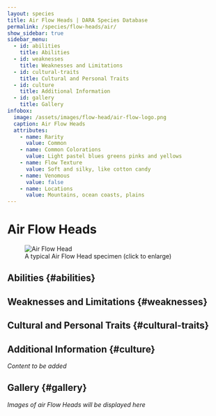 ```yaml
---
layout: species
title: Air Flow Heads | DARA Species Database
permalink: /species/flow-heads/air/
show_sidebar: true
sidebar_menu:
  - id: abilities
    title: Abilities
  - id: weaknesses
    title: Weaknesses and Limitations
  - id: cultural-traits
    title: Cultural and Personal Traits
  - id: culture
    title: Additional Information
  - id: gallery
    title: Gallery
infobox:
  image: /assets/images/flow-head/air-flow-logo.png
  caption: Air Flow Heads
  attributes:
    - name: Rarity
      value: Common
    - name: Common Colorations
      value: Light pastel blues greens pinks and yellows
    - name: Flow Texture
      value: Soft and silky, like cotton candy
    - name: Venomous
      value: false
    - name: Locations
      value: Mountains, ocean coasts, plains
---
```


# Air Flow Heads

<div class="species-image">
  <figure>
    <img src="{{ '/assets/images/flow-head/air-example-1.png' | relative_url }}" 
         alt="Air Flow Head" 
         class="thumbnail" 
         onclick="openLightbox(this.src, this.alt)">
    <figcaption>A typical Air Flow Head specimen (click to enlarge)</figcaption>
  </figure>
</div>

## Abilities {#abilities}

## Weaknesses and Limitations {#weaknesses}

## Cultural and Personal Traits {#cultural-traits}

## Additional Information {#culture}

*Content to be added*

## Gallery {#gallery}

*Images of air Flow Heads will be displayed here*
